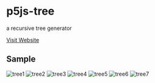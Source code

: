 p5js-tree
============

a recursive tree generator

[Visit Website](https://tex2e.github.io/p5js-tree/)


Sample
-------------

![tree1](img/sample/tree1)
![tree2](img/sample/tree2)
![tree3](img/sample/tree3)
![tree4](img/sample/tree4)
![tree5](img/sample/tree5)
![tree6](img/sample/tree6)
![tree7](img/sample/tree7)
